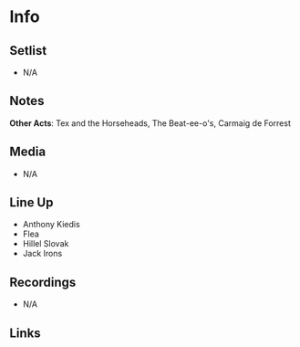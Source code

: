 # Info

## Setlist

* N/A

## Notes

**Other Acts**: Tex and the Horseheads, The Beat-ee-o's, Carmaig de Forrest

## Media

* N/A

## Line Up

* Anthony Kiedis
* Flea
* Hillel Slovak
* Jack Irons
  
## Recordings

* N/A

## Links

